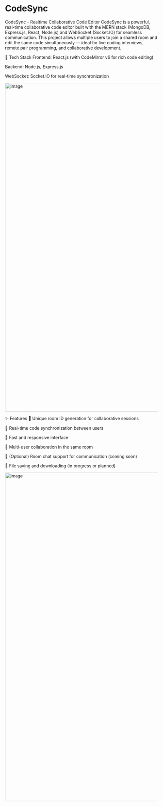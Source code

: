 # CodeSync

CodeSync - Realtime Collaborative Code Editor
CodeSync is a powerful, real-time collaborative code editor built with the MERN stack (MongoDB, Express.js, React, Node.js) and WebSocket (Socket.IO) for seamless communication. This project allows multiple users to join a shared room and edit the same code simultaneously — ideal for live coding interviews, remote pair programming, and collaborative development.

🔧 Tech Stack
Frontend: React.js (with CodeMirror v6 for rich code editing)

Backend: Node.js, Express.js

WebSocket: Socket.IO for real-time synchronization

<img width="1920" height="1080" alt="image" src="https://github.com/user-attachments/assets/06747269-c30a-4c9c-a368-cc18f9c66f81" />


✨ Features
🔗 Unique room ID generation for collaborative sessions

📝 Real-time code synchronization between users

🚀 Fast and responsive interface

👥 Multi-user collaboration in the same room

💬 (Optional) Room chat support for communication (coming soon)

💾 File saving and downloading (in progress or planned)

<img width="1920" height="1080" alt="image" src="https://github.com/user-attachments/assets/1e83bb59-f8bb-4416-b1af-f690099a7c8b" />
